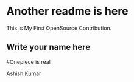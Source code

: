 # Another readme is here

This is My First OpenSource Contribution.

## Write your name here
#Onepiece is real

Ashish Kumar
